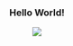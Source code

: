 <h3 align="center">Hello World!</h3>
  
<p align="center">
  <a href="https://github.com/git-huunhan/">
    <img border-radius="15px" src="https://media0.giphy.com/media/3NtY188QaxDdC/200w.webp?cid=ecf05e47xfj6b77ya10z878hrkuu736bqghrkt9sl3lsemqs&rid=200w.webp" />
  </a>
</p>

<!--
**git-huunhan/git-huunhan** is a ✨ _special_ ✨ repository because its `README.md` (this file) appears on your GitHub profile.

Here are some ideas to get you started:

- 🔭 I’m currently working on ...
- 🌱 I’m currently learning ...
- 👯 I’m looking to collaborate on ...
- 🤔 I’m looking for help with ...
- 💬 Ask me about ...
- 📫 How to reach me: ...
- 😄 Pronouns: ...
- ⚡ Fun fact: ...
-->
